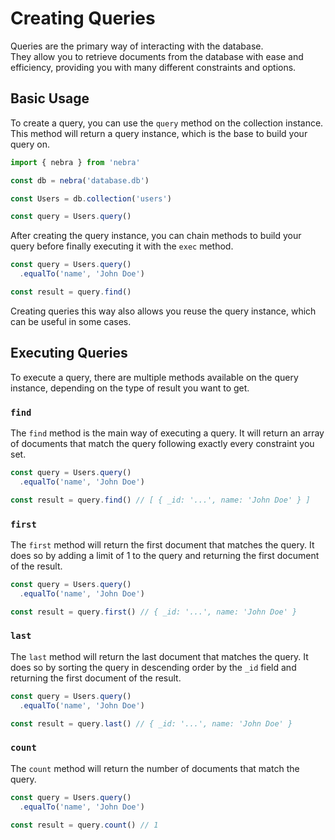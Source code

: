 
# Creating Queries

Queries are the primary way of interacting with the database. \
They allow you to retrieve documents from the database with ease and efficiency, providing you with many different constraints and options.

## Basic Usage

To create a query, you can use the `query` method on the collection instance. \
This method will return a query instance, which is the base to build your query on.

```ts
import { nebra } from 'nebra'

const db = nebra('database.db')

const Users = db.collection('users')

const query = Users.query()
```
After creating the query instance, you can chain methods to build your query before finally executing it with the `exec` method.

```ts
const query = Users.query()
  .equalTo('name', 'John Doe')

const result = query.find()
```
Creating queries this way also allows you reuse the query instance, which can be useful in some cases.

## Executing Queries

To execute a query, there are multiple methods available on the query instance, depending on the type of result you want to get.

### `find`

The `find` method is the main way of executing a query. It will return an array of documents that match the query following exactly every constraint you set.

```ts
const query = Users.query()
  .equalTo('name', 'John Doe')

const result = query.find() // [ { _id: '...', name: 'John Doe' } ]
```

### `first`

The `first` method will return the first document that matches the query.
It does so by adding a limit of 1 to the query and returning the first document of the result.

```ts
const query = Users.query()
  .equalTo('name', 'John Doe')

const result = query.first() // { _id: '...', name: 'John Doe' }
```

### `last`	

The `last` method will return the last document that matches the query.
It does so by sorting the query in descending order by the `_id` field and returning the first document of the result.

```ts
const query = Users.query()
  .equalTo('name', 'John Doe')

const result = query.last() // { _id: '...', name: 'John Doe' }
```

### `count`

The `count` method will return the number of documents that match the query.

```ts
const query = Users.query()
  .equalTo('name', 'John Doe')

const result = query.count() // 1
```
